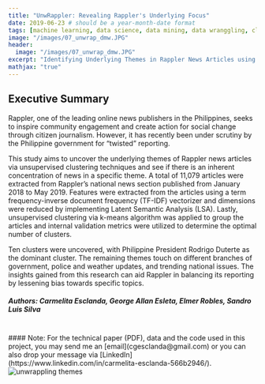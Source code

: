 ```yaml
---
title: "UnwRappler: Revealing Rappler's Underlying Focus"
date: 2019-06-23 # should be a year-month-date format
tags: [machine learning, data science, data mining, data wranggling, clustering]
image: "/images/07_unwrap_dmw.JPG"
header:
  image: "/images/07_unwrap_dmw.JPG"
excerpt: "Identifying Underlying Themes in Rappler News Articles using Unsupervised Clustering Techniques"
mathjax: "true"
---
```

## Executive Summary 
Rappler, one of the leading online news publishers in the Philippines, seeks to inspire community engagement and create action for social change through citizen journalism. However, it has recently been under scrutiny by the Philippine government for “twisted” reporting. 

This study aims to uncover the underlying themes of Rappler news articles via unsupervised clustering techniques and see if there is an inherent concentration of news in a specific theme. A total of 11,079 articles were extracted from Rappler’s national news section published from January 2018 to May 2019. Features were extracted from the articles using a term frequency-inverse document frequency (TF-IDF) vectorizer and dimensions were reduced by implementing Latent Semantic Analysis (LSA). Lastly, unsupervised clustering via k-means algorithm was applied to group the articles and internal validation metrics were utilized to determine the optimal number of clusters. 

Ten clusters were uncovered, with Philippine President Rodrigo Duterte as the dominant cluster. The remaining themes touch on different branches of government, police and weather updates, and trending national issues. The insights gained from this research can aid Rappler in balancing its reporting by lessening bias towards specific topics.
##### Authors: Carmelita Esclanda, George Allan Esleta, Elmer Robles, Sandro Luis Silva 
<br>
#### Note: For the technical paper (PDF), data and the code used in this project, you may send me an [email](cgesclanda@gmail.com) or you can also drop your message via [LinkedIn](https://www.linkedin.com/in/carmelita-esclanda-566b2946/).
<br>

<img src="{{ site.url }}{{ site.baseurl }}/images/07_unwrap_dmw_poster.jpg" alt="unwrappling themes">

